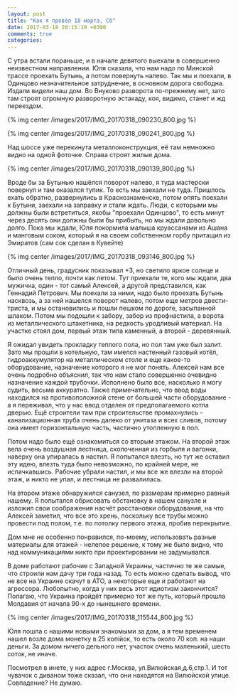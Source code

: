 ```yaml
---
layout: post
title: "Как я провёл 18 марта, Сб"
date: 2017-03-18 20:15:19 +0300
comments: true
categories: 
---
```

С утра встали пораньше, и в начале девятого выехали в совершенно неизвестном направлении. Юля сказала, что нам надо по Минской трассе проехать Бутынь, а потом повернуть налево. Так мы и поехали, в Одинцово незначительное затруднение, в основном дорога свободна. Издали видели наш дом. Во Внуково разворота по-прежнему нет, зато там строят огромную разворотную эстакаду, коя, видимо, станет и жд переездом.

{% img center /images/2017/IMG_20170318_090230_800.jpg %}

{% img center /images/2017/IMG_20170318_090241_800.jpg %}

Над шоссе уже перекинута металлоконструкция, её там немножно видно на одной фоточке. Справа строят жилые дома.

{% img center /images/2017/IMG_20170318_090139_800.jpg %}

Вроде бы за Бутынью нашёлся поворот налево, я туда мастерски повернул и там оказался тупик. То есть мы заехали не туда. Пришлось ехать обратно, развернулись в Краснознаменске, потом опять поехали к Бутыни, заехали на заправку и стали ждать. Люди, с которыми мы должны были встретиться, якобы "проехали Одинцово", то есть минут через десять они должны были бы прибыть, но мы ждали довольно долго. Пока мы ждали, Юля покормила малыша круассанами из Ашана и манговым соком, который я на своем собственном горбу притащил из Эмиратов (сам сок сделан в Кувейте)

{% img center /images/2017/IMG_20170318_093146_800.jpg %}
 
Отличный день, градусник показывал +3, но светило яркое солнце и было очень тепло, почти как летом. Тут приехали те, кого мы ждали, два мужичка, один - тот самый Алексей, а другой представился, как Геннадий Петрович. Мы поехали за ними, надо было проехать Бутынь насквозь, а за ней нашелся поворот налево, потом еще метров двести-триста, и мы остановились и пошли пешком по дороге, засыпанной шлаком. Потом мы подошли к забору, забор из профнастила, а ворота из металлического штакетника, на редкость уродливый материал. На участке стоял дом, первый этаж типа каменный, а второй - деревянный.

Я ожидал увидеть прокладку теплого пола, но пол там уже был залит. Зато мы прошли в котельную, там имелся настенный газовый котёл, гидроаккумулятор на металлическом столе и еще какое-то оборудование, назначение которого я не мог понять. Алексей нам все очень подробно объяснил, так что нам стало совершенно очевидно назначение каждой трубочки. Исполнено было все, насколько я могу судить, весьма аккуратно. Также примечательно, что ввод воды находился на противоположной стене от большей части оборудование - а я переживал, что у нас ввод отделен от предполагаемого котла дверью. Ещё строители там при строительстве промахнулись - канализационная труба очень далеко от унитаза и всех сливов, потому она имеет горизонтальную часть, частично утопленную в пол.

Потом надо было ещё ознакомиться со вторым этажом. На второй этаж вела очень воздушная лестница, сколоченная из горбыля и вагонки, наверху она упиралась в настил. Я попытался влезть, но тут же оставил эту идею, влезть туда было невозможно, по крайней мере, не испачкавшись. Рабочие убрали настил, и мы все же влезли на второй этаж, и никто не упал, и лестница не развалилась.

На втором этаже обнаружился санузел, по размерам примерно равный нашему. Я попытался обрисовать обстановку в нашем санузле и изложил свои соображения насчёт расстановки оборудования, на что Алексей заметил, что все это хрень, поскольку все трубы можно провести под полом, т.е. по потолку первого этажа, пробив перекрытие.

Дом мне не особенно понравился, по-моему, использовать разные материалы для этажей - нелепое решение, к тому же было видно, что над коммуникациями никто при проектировании не задумывался.


В доме работают рабочие с Западной Украины, частично те же самые, что строили нам дачу три года назад. То есть можно сделать вывод, что не все на Украине скачут в АТО, а некоторые еще и работают на агрессора. Любопытно, когда у них весь этот идиотизм закончится? Полагаю, что Украина пройдёт примерно тот же путь, который прошла Молдавия от начала 90-х до нынешнего времени.
 
{% img center /images/2017/IMG_20170318_115544_800.jpg %}
 
Юля пошла с нашими новыми знакомыми за дом, а я тем временем нашел возле дома монетку в 25 копiйок, то есть около 70 коп. на наши деньги. За домом ничего дельного нет, участок очень маленький, шесть соток, не иначе. 
 

Посмотрел в инете, у них адрес г.Москва, ул.Вилюйская,д.6,стр.1. И тот чувачок с диваном тоже сказал, что они находятся на Вилюйской улице. Совпадение? Не думаю.